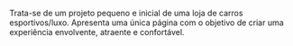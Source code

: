 Trata-se de um projeto pequeno e inicial de uma loja de carros esportivos/luxo.
Apresenta uma única página com o objetivo de criar uma experiência envolvente, atraente e confortável.